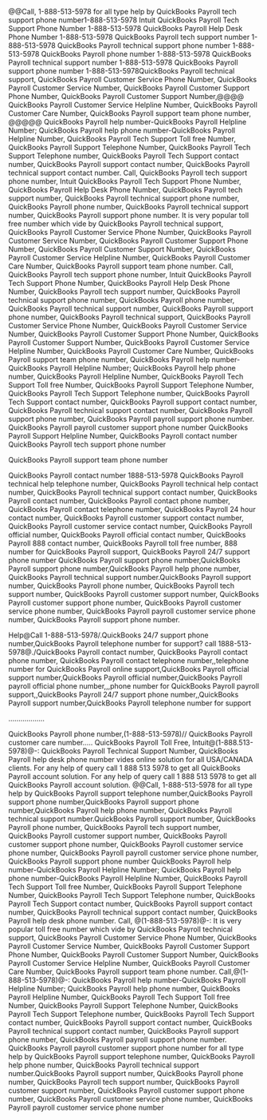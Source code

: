 @@Call, 1-888-513-5978 for all type help by QuickBooks Payroll tech support phone number1-888-513-5978 Intuit QuickBooks Payroll Tech Support Phone Number 1-888-513-5978 QuickBooks Payroll Help Desk Phone Number 1-888-513-5978 QuickBooks Payroll tech support number 1-888-513-5978 QuickBooks Payroll technical support phone number 1-888-513-5978 QuickBooks Payroll phone number 1-888-513-5978 QuickBooks Payroll technical support number 1-888-513-5978 QuickBooks Payroll support phone number 1-888-513-5978QuickBooks Payroll technical support, QuickBooks Payroll Customer Service Phone Number, QuickBooks Payroll Customer Service Number, QuickBooks Payroll Customer Support Phone Number, QuickBooks Payroll Customer Support Number,@@@@ QuickBooks Payroll Customer Service Helpline Number, QuickBooks Payroll Customer Care Number, QuickBooks Payroll support team phone number, @@@@@ QuickBooks Payroll help number-QuickBooks Payroll Helpline Number; QuickBooks Payroll help phone number-QuickBooks Payroll Helpline Number, QuickBooks Payroll Tech Support Toll free Number, QuickBooks Payroll Support Telephone Number, QuickBooks Payroll Tech Support Telephone number, QuickBooks Payroll Tech Support contact number, QuickBooks Payroll support contact number, QuickBooks Payroll technical support contact number. Call, QuickBooks Payroll tech support phone number, Intuit QuickBooks Payroll Tech Support Phone Number, QuickBooks Payroll Help Desk Phone Number, QuickBooks Payroll tech support number, QuickBooks Payroll technical support phone number, QuickBooks Payroll phone number, QuickBooks Payroll technical support number, QuickBooks Payroll support phone number. It is very popular toll free number which vide by QuickBooks Payroll technical support, QuickBooks Payroll Customer Service Phone Number, QuickBooks Payroll Customer Service Number, QuickBooks Payroll Customer Support Phone Number, QuickBooks Payroll Customer Support Number, QuickBooks Payroll Customer Service Helpline Number, QuickBooks Payroll Customer Care Number, QuickBooks Payroll support team phone number. Call, QuickBooks Payroll tech support phone number, Intuit QuickBooks Payroll Tech Support Phone Number, QuickBooks Payroll Help Desk Phone Number, QuickBooks Payroll tech support number, QuickBooks Payroll technical support phone number, QuickBooks Payroll phone number, QuickBooks Payroll technical support number, QuickBooks Payroll support phone number, QuickBooks Payroll technical support, QuickBooks Payroll Customer Service Phone Number, QuickBooks Payroll Customer Service Number, QuickBooks Payroll Customer Support Phone Number, QuickBooks Payroll Customer Support Number, QuickBooks Payroll Customer Service Helpline Number, QuickBooks Payroll Customer Care Number, QuickBooks Payroll support team phone number, QuickBooks Payroll help number-QuickBooks Payroll Helpline Number; QuickBooks Payroll help phone number, QuickBooks Payroll Helpline Number, QuickBooks Payroll Tech Support Toll free Number, QuickBooks Payroll Support Telephone Number, QuickBooks Payroll Tech Support Telephone number, QuickBooks Payroll Tech Support contact number, QuickBooks Payroll support contact number, QuickBooks Payroll technical support contact number, QuickBooks Payroll support phone number, QuickBooks Payroll payroll support phone number. QuickBooks Payroll payroll customer support phone number QuickBooks Payroll Support Helpline Number, QuickBooks Payroll contact number QuickBooks Payroll tech support phone number

QuickBooks Payroll support team phone number

QuickBooks Payroll contact number 1888-513-5978 QuickBooks Payroll technical help telephone number, QuickBooks Payroll technical help contact number, QuickBooks Payroll technical support contact number, QuickBooks Payroll contact number, QuickBooks Payroll contact phone number, QuickBooks Payroll contact telephone number, QuickBooks Payroll 24 hour contact number, QuickBooks Payroll customer support contact number, QuickBooks Payroll customer service contact number, QuickBooks Payroll official number, QuickBooks Payroll official contact number, QuickBooks Payroll 888 contact number, QuickBooks Payroll toll free number, 888 number for QuickBooks Payroll support, QuickBooks Payroll 24/7 support phone number QuickBooks Payroll support phone number,QuickBooks Payroll support phone number,QuickBooks Payroll help phone number, QuickBooks Payroll technical support number.QuickBooks Payroll support number, QuickBooks Payroll phone number, QuickBooks Payroll tech support number, QuickBooks Payroll customer support number, QuickBooks Payroll customer support phone number, QuickBooks Payroll customer service phone number, QuickBooks Payroll payroll customer service phone number, QuickBooks Payroll support phone number.

Help@Call 1-888-513-5978/.QuickBooks 24/7 support phone number,QuickBooks Payroll telephone number for support? call 1888-513-5978@./QuickBooks Payroll contact number, QuickBooks Payroll contact phone number, QuickBooks Payroll contact telephone number,,telephone number for QuickBooks Payroll online support,QuickBooks Payroll official support number,QuickBooks Payroll official number,QuickBooks Payroll payroll official phone number,,,phone number for QuickBooks Payroll payroll support,,QuickBooks Payroll 24/7 support phone number,,QuickBooks Payroll support number,QuickBooks Payroll telephone number for support

..................


QuickBooks Payroll phone number,(1-888-513-5978)// QuickBooks Payroll customer care number..... QuickBooks Payroll Toll Free, Intuit@(1-888.513-5978)@-: QuickBooks Payroll Technical Support Number, QuickBooks Payroll help desk phone number vides online solution for all USA/CANADA clients. For any help of query call 1 888 513 5978 to get all QuickBooks Payroll account solution. For any help of query call 1 888 513 5978 to get all QuickBooks Payroll account solution. @@Call, 1-888-513-5978 for all type help by QuickBooks Payroll support telephone number,QuickBooks Payroll support phone number,QuickBooks Payroll support phone number,QuickBooks Payroll help phone number, QuickBooks Payroll technical support number.QuickBooks Payroll support number, QuickBooks Payroll phone number, QuickBooks Payroll tech support number, QuickBooks Payroll customer support number, QuickBooks Payroll customer support phone number, QuickBooks Payroll customer service phone number, QuickBooks Payroll payroll customer service phone number, QuickBooks Payroll support phone number QuickBooks Payroll help number-QuickBooks Payroll Helpline Number; QuickBooks Payroll help phone number-QuickBooks Payroll Helpline Number, QuickBooks Payroll Tech Support Toll free Number, QuickBooks Payroll Support Telephone Number, QuickBooks Payroll Tech Support Telephone number, QuickBooks Payroll Tech Support contact number, QuickBooks Payroll support contact number, QuickBooks Payroll technical support contact number, QuickBooks Payroll help desk phone number. Call, @(1-888-513-5978)@-: It is very popular toll free number which vide by QuickBooks Payroll technical support, QuickBooks Payroll Customer Service Phone Number, QuickBooks Payroll Customer Service Number, QuickBooks Payroll Customer Support Phone Number, QuickBooks Payroll Customer Support Number, QuickBooks Payroll Customer Service Helpline Number, QuickBooks Payroll Customer Care Number, QuickBooks Payroll support team phone number. Call,@(1-888-513-5978)@-: QuickBooks Payroll help number-QuickBooks Payroll Helpline Number; QuickBooks Payroll help phone number, QuickBooks Payroll Helpline Number, QuickBooks Payroll Tech Support Toll free Number, QuickBooks Payroll Support Telephone Number, QuickBooks Payroll Tech Support Telephone number, QuickBooks Payroll Tech Support contact number, QuickBooks Payroll support contact number, QuickBooks Payroll technical support contact number, QuickBooks Payroll support phone number, QuickBooks Payroll payroll support phone number. QuickBooks Payroll payroll customer support phone number for all type help by QuickBooks Payroll support telephone number, QuickBooks Payroll help phone number, QuickBooks Payroll technical support number.QuickBooks Payroll support number, QuickBooks Payroll phone number, QuickBooks Payroll tech support number, QuickBooks Payroll customer support number, QuickBooks Payroll customer support phone number, QuickBooks Payroll customer service phone number, QuickBooks Payroll payroll customer service phone number
